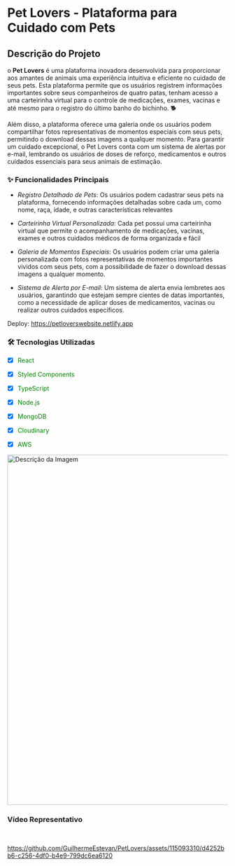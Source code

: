# Pet Lovers - Plataforma para Cuidado com Pets

## Descrição do Projeto

o **Pet Lovers** é uma plataforma inovadora desenvolvida para proporcionar aos amantes de animais uma experiência intuitiva e eficiente no cuidado de seus pets. Esta plataforma permite que os usuários registrem informações importantes sobre seus companheiros de quatro patas, tenham acesso a uma carteirinha virtual para o controle de medicações, exames, vacinas e até mesmo para o registro do último banho do bichinho. :dog2:

Além disso, a plataforma oferece uma galeria onde os usuários podem compartilhar fotos representativas de momentos especiais com seus pets, permitindo o download dessas imagens a qualquer momento. Para garantir um cuidado excepcional, o Pet Lovers conta com um sistema de alertas por e-mail, lembrando os usuários de doses de reforço, medicamentos e outros cuidados essenciais para seus animais de estimação.

### ✨ Funcionalidades Principais

- _Registro Detalhado de Pets_: Os usuários podem cadastrar seus pets na plataforma, fornecendo informações detalhadas sobre cada um, como nome, raça, idade, e outras características relevantes

- _Carteirinha Virtual Personalizada_: Cada pet possui uma carteirinha virtual que permite o acompanhamento de medicações, vacinas, exames e outros cuidados médicos de forma organizada e fácil

- _Galeria de Momentos Especiais_: Os usuários podem criar uma galeria personalizada com fotos representativas de momentos importantes vividos com seus pets, com a possibilidade de fazer o download dessas imagens a qualquer momento.

- _Sistema de Alerta por E-mail_: Um sistema de alerta envia lembretes aos usuários, garantindo que estejam sempre cientes de datas importantes, como a necessidade de aplicar doses de medicamentos, vacinas ou realizar outros cuidados específicos.

Deploy: https://petloverswebsite.netlify.app

### 🛠 Tecnologias Utilizadas

- [x] <span style="color:green;">React</span>
- [x] <span style="color:green;">Styled Components</span>
- [x] <span style="color:green;">TypeScript</span>
- [x] <span style="color:green;">Node.js</span>
- [x] <span style="color:green;">MongoDB</span>
- [x] <span style="color:green;">Cloudinary</span>
- [x] <span style="color:green;">AWS</span>




<img src="https://github.com/GuilhermeEstevan/PetLovers/assets/115093310/70d807e9-1f14-41e6-bfa1-c08fd2df5633" alt="Descrição da Imagem" width="800" height="800">


### Vídeo Representativo

<br>

https://github.com/GuilhermeEstevan/PetLovers/assets/115093310/d4252bb6-c256-4df0-b4e9-799dc6ea6120
